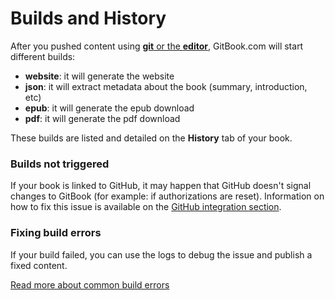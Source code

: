 # Builds and History

After you pushed content using [**git** or the **editor**](./push.md), GitBook.com will start different builds:

- **website**: it will generate the website
- **json**: it will extract metadata about the book (summary, introduction, etc)
- **epub**: it will generate the epub download
- **pdf**: it will generate the pdf download

These builds are listed and detailed on the **History** tab of your book.

### Builds not triggered

If your book is linked to GitHub, it may happen that GitHub doesn't signal changes to GitBook (for example: if authorizations are reset).
Information on how to fix this issue is available on the [GitHub integration section](../github/README.md).

### Fixing build errors

If your build failed, you can use the logs to debug the issue and publish a fixed content.

[Read more about common build errors](./errors.md)
